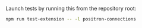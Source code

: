 Launch tests by running this from the repository root:

```sh
npm run test-extension -- -l positron-connections
```

